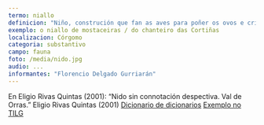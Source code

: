 ```yaml
---
termo: niallo
definicion: "Niño, construción que fan as aves para poñer os ovos e criar."
exemplo: o niallo de mostaceiras / do chanteiro das Cortiñas
localizacion: Córgomo
categoria: substantivo
campo: fauna
foto: /media/nido.jpg
audio: ...
informantes: "Florencio Delgado Gurriarán"
---
```


En Eligio Rivas Quintas (2001): “Nido sin connotación despectiva. Val de Orras.”
Eligio Rivas Quintas (2001)
[Dicionario de dicionarios](https://ilg.usc.gal/ddd/ddd_pescuda.php?lang=gl&pescuda=niallo&tipo_busca=lema)
[Exemplo no TILG](https://ilg.usc.es/TILG/gl/search/simple)
